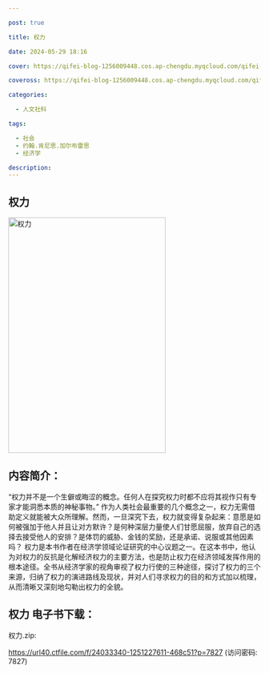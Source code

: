 ```yaml
---

post: true

title: 权力

date: 2024-05-29 18:16

cover: https://qifei-blog-1256009448.cos.ap-chengdu.myqcloud.com/qifei-blog/653d04adc458853aef0117d6.jpg

coveross: https://qifei-blog-1256009448.cos.ap-chengdu.myqcloud.com/qifei-blog/653d04adc458853aef0117d6.jpg

categories:

  - 人文社科

tags:

  - 社会
  - 约翰.肯尼思.加尔布雷思
  - 经济学

description:
---
```


## 权力
<img alt="权力 " class="aligncenter loading" data-was-processed="true" decoding="async" fetchpriority="high" height="471" src="https://qifei-blog-1256009448.cos.ap-chengdu.myqcloud.com/qifei-blog/653d04adc458853aef0117d6.jpg " style="cursor: zoom-in;" width="314"/>

## 内容简介：

“权力并不是一个生僻或晦涩的概念。任何人在探究权力时都不应将其视作只有专家才能洞悉本质的神秘事物。” 作为人类社会最重要的几个概念之一，权力无需借助定义就能被大众所理解。然而，一旦深究下去，权力就变得复杂起来：意愿是如何被强加于他人并且让对方默许？是何种深层力量使人们甘愿屈服，放弃自己的选择去接受他人的安排？是体罚的威胁、金钱的奖励，还是承诺、说服或其他因素吗？ 权力是本书作者在经济学领域论证研究的中心议题之一。在这本书中，他认为对权力的反抗是化解经济权力的主要方法，也是防止权力在经济领域发挥作用的根本途径。全书从经济学家的视角审视了权力行使的三种途径，探讨了权力的三个来源，归纳了权力的演进路线及现状，并对人们寻求权力的目的和方式加以梳理，从而清晰又深刻地勾勒出权力的全貌。

## 权力 电子书下载：

权力.zip: 

https://url40.ctfile.com/f/24033340-1251227611-468c51?p=7827 (访问密码: 7827)
